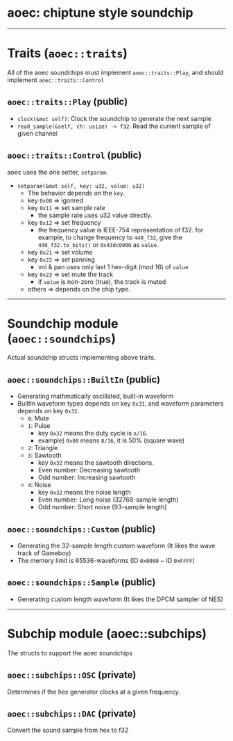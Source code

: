 # aoec: chiptune style soundchip

---

# Traits (`aoec::traits`)
All of the aoec soundchips must implement `aoec::traits::Play`,
and should implement `aoec::traits::Control`

## `aoec::traits::Play` (public)
- `clock(&mut self)`: Clock the soundchip to generate the next sample
- `read_sample(&self, ch: usize) -> f32`: Read the current sample of given channel

## `aoec::traits::Control` (public)
aoec uses the one setter, `setparam`.
- `setparam(&mut self, key: u32, value: u32)`
    - The behavior depends on the `key`.
    - key `0x00` => igonred
    - key `0x11` => set sample rate
        - the sample rate uses u32 value directly.
    - key `0x12` => set frequency
        - the frequency value is IEEE-754 representation of f32.
          for example, to change frequency to `440_f32`,
          give the `440_f32.to_bits()` or `0x43dc0000` as `value`.
    - key `0x21` => set volume
    - key `0x22` => set panning
        - vol & pan uses only last 1 hex-digit (mod 16) of `value`
    - key `0x23` => set mute the track
        - if `value` is non-zero (true), the track is muted
    - others => depends on the chip type.

---

# Soundchip module (`aoec::soundchips`)
Actual soundchip structs implementing above traits.

## `aoec::soundchips::BuiltIn` (public)
- Generating mathmatically oscillated, built-in waveform
- BuiltIn waveform types depends on key `0x31`,
  and waveform parameters depends on key `0x32`.
  - `0`: Mute
  - `1`: Pulse
    - key `0x32` means the duty cycle is `n/16`.
    - example) `0x08` means `8/16`, it is 50% (square wave)
  - `2`: Triangle
  - `3`: Sawtooth
    - key `0x32` means the sawtooth directions.
    - Even number: Decreasing sawtooth
    - Odd number: Increasing sawtooth
  - `4`: Noise
    - key `0x32` means the noise length
    - Even number: Long noise (32768-sample length)
    - Odd number: Short noise (93-sample length)

## `aoec::soundchips::Custom` (public)
- Generating the 32-sample length custom waveform (It likes the wave track of Gameboy)
- The memory limit is 65536-waveforms (ID `0x0000` \~ ID `0xFFFF`)

## `aoec::soundchips::Sample` (public)
- Generating custom length waveform (It likes the DPCM sampler of NES)

---

# Subchip module (aoec::subchips)
The structs to support the aoec soundchips

## `aoec::subchips::OSC`  (private)
Determines if the hex generator clocks at a given frequency.

## `aoec::subchips::DAC`  (private)
Convert the sound sample from hex to f32
